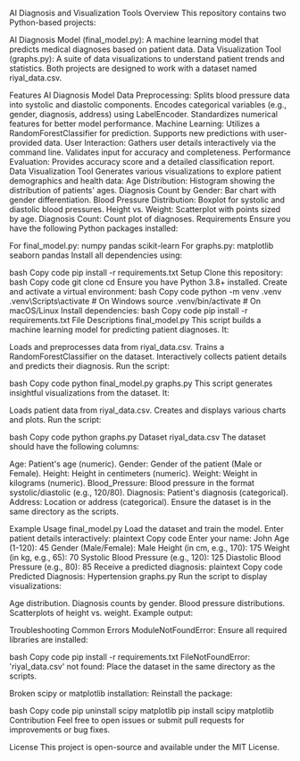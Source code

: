 AI Diagnosis and Visualization Tools
Overview
This repository contains two Python-based projects:

AI Diagnosis Model (final_model.py): A machine learning model that predicts medical diagnoses based on patient data.
Data Visualization Tool (graphs.py): A suite of data visualizations to understand patient trends and statistics.
Both projects are designed to work with a dataset named riyal_data.csv.

Features
AI Diagnosis Model
Data Preprocessing:
Splits blood pressure data into systolic and diastolic components.
Encodes categorical variables (e.g., gender, diagnosis, address) using LabelEncoder.
Standardizes numerical features for better model performance.
Machine Learning:
Utilizes a RandomForestClassifier for prediction.
Supports new predictions with user-provided data.
User Interaction:
Gathers user details interactively via the command line.
Validates input for accuracy and completeness.
Performance Evaluation:
Provides accuracy score and a detailed classification report.
Data Visualization Tool
Generates various visualizations to explore patient demographics and health data:
Age Distribution: Histogram showing the distribution of patients' ages.
Diagnosis Count by Gender: Bar chart with gender differentiation.
Blood Pressure Distribution: Boxplot for systolic and diastolic blood pressures.
Height vs. Weight: Scatterplot with points sized by age.
Diagnosis Count: Count plot of diagnoses.
Requirements
Ensure you have the following Python packages installed:

For final_model.py:
numpy
pandas
scikit-learn
For graphs.py:
matplotlib
seaborn
pandas
Install all dependencies using:

bash
Copy code
pip install -r requirements.txt
Setup
Clone this repository:
bash
Copy code
git clone <repository-url>
cd <repository-name>
Ensure you have Python 3.8+ installed.
Create and activate a virtual environment:
bash
Copy code
python -m venv .venv
.venv\Scripts\activate  # On Windows
source .venv/bin/activate  # On macOS/Linux
Install dependencies:
bash
Copy code
pip install -r requirements.txt
File Descriptions
final_model.py
This script builds a machine learning model for predicting patient diagnoses. It:

Loads and preprocesses data from riyal_data.csv.
Trains a RandomForestClassifier on the dataset.
Interactively collects patient details and predicts their diagnosis.
Run the script:

bash
Copy code
python final_model.py
graphs.py
This script generates insightful visualizations from the dataset. It:

Loads patient data from riyal_data.csv.
Creates and displays various charts and plots.
Run the script:

bash
Copy code
python graphs.py
Dataset
riyal_data.csv
The dataset should have the following columns:

Age: Patient's age (numeric).
Gender: Gender of the patient (Male or Female).
Height: Height in centimeters (numeric).
Weight: Weight in kilograms (numeric).
Blood_Pressure: Blood pressure in the format systolic/diastolic (e.g., 120/80).
Diagnosis: Patient's diagnosis (categorical).
Address: Location or address (categorical).
Ensure the dataset is in the same directory as the scripts.

Example Usage
final_model.py
Load the dataset and train the model.
Enter patient details interactively:
plaintext
Copy code
Enter your name: John
Age (1-120): 45
Gender (Male/Female): Male
Height (in cm, e.g., 170): 175
Weight (in kg, e.g., 65): 70
Systolic Blood Pressure (e.g., 120): 125
Diastolic Blood Pressure (e.g., 80): 85
Receive a predicted diagnosis:
plaintext
Copy code
Predicted Diagnosis: Hypertension
graphs.py
Run the script to display visualizations:

Age distribution.
Diagnosis counts by gender.
Blood pressure distributions.
Scatterplots of height vs. weight.
Example output:

Troubleshooting
Common Errors
ModuleNotFoundError: Ensure all required libraries are installed:

bash
Copy code
pip install -r requirements.txt
FileNotFoundError: 'riyal_data.csv' not found: Place the dataset in the same directory as the scripts.

Broken scipy or matplotlib installation: Reinstall the package:

bash
Copy code
pip uninstall scipy matplotlib
pip install scipy matplotlib
Contribution
Feel free to open issues or submit pull requests for improvements or bug fixes.

License
This project is open-source and available under the MIT License.
